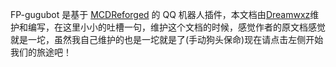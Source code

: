    FP-gugubot 是基于 [MCDReforged](https://mcdreforged.com/zh-CN) 的 QQ 机器人插件，本文档由[Dreamwxz](https://github.com/Dreamwxz)维护和编写，在这里小小的吐槽一句，维护这个文档的时候，感觉作者的原文档感觉就是一坨，虽然我自己维护的也是一坨就是了(手动狗头保命)现在请点击左侧开始我们的旅途吧！
